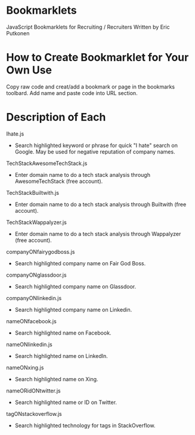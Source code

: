 # Bookmarklets
JavaScript Bookmarklets for Recruiting / Recruiters Written by Eric Putkonen

# How to Create Bookmarklet for Your Own Use
Copy raw code and creat/add a bookmark or page in the bookmarks toolbard.  Add name and paste code into URL section.

# Description of Each
Ihate.js
- Search highlighted keyword or phrase for quick "I hate" search on Google.  May be used for negative reputation of company names.

TechStackAwesomeTechStack.js
- Enter domain name to do a tech stack analysis through AwesomeTechStack (free account).

TechStackBuiltwith.js
- Enter domain name to do a tech stack analysis through Builtwith (free account).

TechStackWappalyzer.js
- Enter domain name to do a tech stack analysis through Wappalyzer (free account).

companyONfairygodboss.js
- Search highlighted company name on Fair God Boss.

companyONglassdoor.js
- Search highlighted company name on Glassdoor.

companyONlinkedin.js
- Search highlighted company name on Linkedin.

nameONfacebook.js
- Search highlighted name on Facebook.

nameONlinkedin.js
- Search highlighted name on LinkedIn.

nameONxing.js
- Search highlighted name on Xing.

nameORidONtwitter.js
- Search highlighted name or ID on Twitter.

tagONstackoverflow.js
- Search highlighted technology for tags in StackOverflow.
